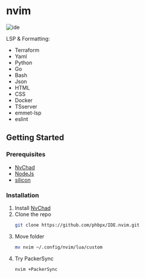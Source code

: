 # nvim

![ide](https://nvchad.com/assets/images/ayu-dark-cc4b27b22bda6974f84584b230993bbe.png)

LSP & Formatting:
* Terraform
* Yaml
* Python
* Go
* Bash
* Json
* HTML
* CSS
* Docker
* TSserver
* emmet-lsp
* eslint

<!-- GETTING STARTED -->
## Getting Started
### Prerequisites

* [NvChad](http://github.com/nvchad/nvchad)
* [NodeJs](http://nodejs.org)
* [silicon](https://github.com/Aloxaf/silicon)


### Installation

1. Install [NvChad](https://github.com/nvchad/nvchad)
2. Clone the repo
   ```sh
   git clone https://github.com/phbpx/IDE.nvim.git
   ```
3. Move folder
   ```sh
   mv nvim ~/.config/nvim/lua/custom
   ```
4. Try PackerSync
   ```sh
   nvim +PackerSync
   ```
